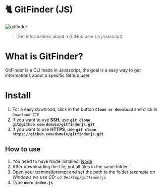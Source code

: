 # 🐈 GitFinder (JS)

![gitfinder](https://i.imgur.com/EDsSBXC.jpg)

> Get informations about a GitHub user (in javascript)

# What is GitFinder?
GitFinder is a CLI made in Javascript, the goal is a easy way to get informations about a specific Github user.

# Install
1. For a easy download, click in the button **`Clone or download`** and click in `Download ZIP`
2. If you want to use **SSH**, use **`git clone git@github.com:dsmuix/gitfinderjs.git`**
3. If you want to use **HTTPS**, use **`git clone https://github.com/dsmuix/gitfinderjs.git`**

## How to use
1. You need to have Node installed. [Node](https://nodejs.org/)
2. After downloading the file, put all files in the same folder
3. Open your terminal/prompt and set the path to the folder *(example on Windows we use CD: `cd Desktop/gitfinderjs`*
4. Type **`node index.js`**
